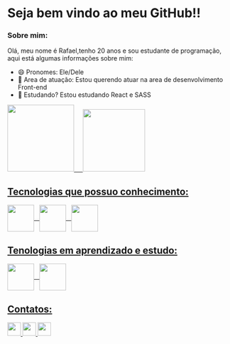 # Seja bem vindo ao meu GitHub!!

 ### Sobre mim:
<p> Olá, meu nome é Rafael,tenho 20 anos e sou estudante de programação, aqui está algumas informações sobre mim: </p>
 
 - 😄 Pronomes: Ele/Dele
- 🔭 Area de atuação: Estou querendo atuar na area de  desenvolvimento Front-end
- 🌱 Estudando? Estou estudando React e SASS


<div >
 <a href='https://github.com/Guerrito20'>
<img height='150em' src="https://github-readme-stats.vercel.app/api?username=Guerrito20&hide=stars,prs&show_icons=true&theme=radical&include_all_commits=true" />
&nbsp; &nbsp;
  
 <img height='140em' src="https://github-readme-stats.vercel.app/api/top-langs/?username=Guerrito20&layout=compact&langs_count=16&theme=radical" />
</div>

 ##


## Tecnologias que possuo conhecimento: <br>
<div style='display: inline_block;'>
 
 
 <img align= 'center' width='60em' src="https://cdn.jsdelivr.net/gh/devicons/devicon/icons/css3/css3-plain-wordmark.svg" />
 &nbsp;
 <img align= 'center' width='60em' src="https://cdn.jsdelivr.net/gh/devicons/devicon/icons/javascript/javascript-original.svg" />
 &nbsp;
 <img align= 'center' width='60em'src="https://cdn.jsdelivr.net/gh/devicons/devicon/icons/html5/html5-plain-wordmark.svg" />
 </div>
 
 
 
 ## Tenologias em aprendizado e estudo: <br>
 <div>
  <img align= 'center' width='60em' src="https://cdn.jsdelivr.net/gh/devicons/devicon/icons/sass/sass-original.svg" />
   &nbsp;
  <img align= 'center' width='60em' src="https://cdn.jsdelivr.net/gh/devicons/devicon/icons/react/react-original-wordmark.svg" />
  
 </div>
 
 ## Contatos:
 
 <div>
  <a href= 'https://mail.google.com/mail/u/0/#inbox?compose=GTvVlcSGMTJNVfJlxpmLcnssdbqQCBLThrHSCSnKvSZhGQgpHVqTrlfGwjSDHfTvVldldgjkpCqSG' target='_blank'>
  <img height='30em' src='https://img.shields.io/badge/Gmail-D14836?style=for-the-badge&logo=gmail&logoColor=white'>
  </a>
  
  <a href= 'https://www.linkedin.com/in/rafael-guerra-rodrigues-1571a0202/' target='_blank'>
   <img height='30em' src= 'https://img.shields.io/badge/LinkedIn-0077B5?style=for-the-badge&logo=linkedin&logoColor=white'>
  </a>
  
  <a href='https://wa.me/5551984887129' target="_blank">
   <img height='30em' src= 'https://img.shields.io/badge/WhatsApp-25D366?style=for-the-badge&logo=whatsapp&logoColor=white'>
  </a>
  
 </div>
 
 
 
